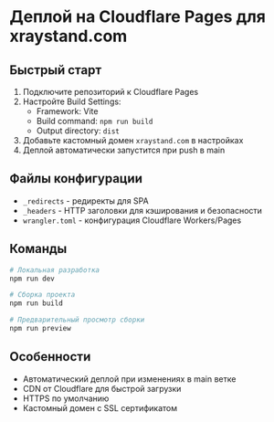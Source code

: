 # Деплой на Cloudflare Pages для xraystand.com

## Быстрый старт

1. Подключите репозиторий к Cloudflare Pages
2. Настройте Build Settings:
   - Framework: Vite
   - Build command: `npm run build`
   - Output directory: `dist`
3. Добавьте кастомный домен `xraystand.com` в настройках
4. Деплой автоматически запустится при push в main

## Файлы конфигурации

- `_redirects` - редиректы для SPA
- `_headers` - HTTP заголовки для кэширования и безопасности
- `wrangler.toml` - конфигурация Cloudflare Workers/Pages

## Команды

```bash
# Локальная разработка
npm run dev

# Сборка проекта
npm run build

# Предварительный просмотр сборки
npm run preview
```

## Особенности

- Автоматический деплой при изменениях в main ветке
- CDN от Cloudflare для быстрой загрузки
- HTTPS по умолчанию
- Кастомный домен с SSL сертификатом
